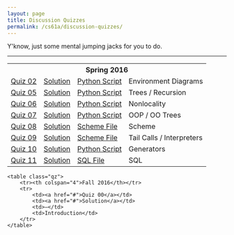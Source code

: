 ```yaml
---
layout: page
title: Discussion Quizzes
permalink: /cs61a/discussion-quizzes/
---
```


<p>
    Y'know, just some mental jumping jacks for you to do.
</p>

<hr class="overarching" />

<div>
    <table class="qz">
        <tr><th colspan="4">Spring 2016</th></tr>
        <tr>
            <td><a href="http://owenjow.xyz/cs61a/sp16/quiz/quiz2.pdf">Quiz 02</a></td>
            <td><a href="http://pythontutor.com/composingprograms.html#code=def+flip(pancake%29%3A%0A++++if+pancake+%3D%3D+'cakepan'%3A%0A++++++++return+'pancake'%0A++++elif+heat+!%3D+4%3A%0A++++++++return+'cakepan'%0A++++return+'flipped'%0A++++++++%0Adef+cook(pancake,+heat,+flip%29%3A%0A++++if+heat+//+10%3A%0A++++++++return+'burnt'%0A++++heat+%2B%3D+3%0A++++pancake+%3D+flip(pancake%29%0A++++%0A++++def+cook(pancake,+heat,+flip%29%3A%0A++++++++if+heat+%3E%3D+5%3A%0A++++++++++++return+'done'%0A++++++++heat+%2B%3D+1%0A++++++++pancake+%3D+flip(pancake%29%0A++++++++return+cook(pancake,+heat,+lambda+p%3A+flip(p%29%29%0A++++++++%0A++++return+cook(pancake,+heat,+lambda+p%3A+flip(p%29+%5C%0A++++++++++++if+heat+%25+2+%3D%3D+0+else+p%29%0A++++%0Apancake,+heat+%3D+'batter',+1%0Acook(pancake,+heat,+flip%29&mode=display&origin=composingprograms.js&cumulative=true&py=3&rawInputLstJSON=%5B%5D&curInstr=33">Solution</a></td>
            <td><a href="http://owenjow.xyz/cs61a/sp16/quiz/quiz2.py">Python Script</a></td>
            <td>Environment Diagrams</td>
        </tr>
        <tr>
            <td><a href="http://owenjow.xyz/cs61a/sp16/quiz/quiz5.pdf">Quiz 05</a></td>
            <td><a href="http://owenjow.xyz/cs61a/sp16/quiz/quiz5_sol.pdf">Solution</a></td>
            <td><a href="http://owenjow.xyz/cs61a/sp16/quiz/quiz5.py">Python Script</a></td>
            <td>Trees / Recursion</td>
        </tr>
        <tr>
            <td><a href="http://owenjow.xyz/cs61a/sp16/quiz/quiz6.pdf">Quiz 06</a></td>
            <td><a href="http://pythontutor.com/composingprograms.html#code=def+red(orange,+yellow,+green%29%3A%0A++++def+blue(%29%3A%0A++++++++if+1+%3E+2%3A%0A++++++++++++nonlocal+orange+%23+this+does+get+executed%0A++++++++else%3A%0A++++++++++++nonlocal+yellow+%23+so+does+this!%0A++++++++%0A++++++++orange,+yellow+%3D+orange+%2B+yellow+*+3,+orange+*+4%0A++++++++green+%3D+lambda+indigo%3A+int(orange+**+0.5%29%0A++++++++%0A++++++++if+yellow+%3C+orange%3A%0A++++++++++++green+%3D+lambda+violet%3A+int(orange+**+2%29%0A++++++++%0A++++++++return+green(orange%29%0A++++return+blue%0A%0Agatsby+%3D+red(3,+2,+1%29(%29&mode=display&origin=composingprograms.js&cumulative=true&py=3&rawInputLstJSON=%5B%5D&curInstr=16">Solution</a></td>
            <td><a href="http://owenjow.xyz/cs61a/sp16/quiz/quiz6.py">Python Script</a></td>
            <td>Nonlocality</td>
        </tr>
        <tr>
            <td><a href="http://owenjow.xyz/cs61a/sp16/quiz/quiz7.pdf">Quiz 07</a></td>
            <td><a href="http://owenjow.xyz/cs61a/sp16/quiz/quiz7_sol.pdf">Solution</a></td>
            <td><a href="http://owenjow.xyz/cs61a/sp16/quiz/quiz7.py">Python Script</a></td>
            <td>OOP / OO Trees</td>
        </tr>
        <tr>
            <td><a href="http://owenjow.xyz/cs61a/sp16/quiz/quiz8.pdf">Quiz 08</a></td>
            <td><a href="http://owenjow.xyz/cs61a/sp16/quiz/quiz8_sol.pdf">Solution</a></td>
            <td><a href="http://owenjow.xyz/cs61a/sp16/quiz/quiz8.scm">Scheme File</a></td>
            <td>Scheme</td>
        </tr>
        <tr>
            <td><a href="http://owenjow.xyz/cs61a/sp16/quiz/quiz9.pdf">Quiz 09</a></td>
            <td><a href="http://owenjow.xyz/cs61a/sp16/quiz/quiz9_sol.pdf">Solution</a></td>
            <td><a href="http://owenjow.xyz/cs61a/sp16/quiz/quiz9.scm">Scheme File</a></td>
            <td>Tail Calls / Interpreters</td>
        </tr>
        <tr>
            <td><a href="http://owenjow.xyz/cs61a/sp16/quiz/quiz10.pdf">Quiz 10</a></td>
            <td><a href="http://owenjow.xyz/cs61a/sp16/quiz/quiz10_sol.pdf">Solution</a></td>
            <td><a href="http://owenjow.xyz/cs61a/sp16/quiz/quiz10.py">Python Script</a></td>
            <td>Generators</td>
        </tr>
        <tr>
            <td><a href="http://owenjow.xyz/cs61a/sp16/quiz/quiz11.pdf">Quiz 11</a></td>
            <td><a href="http://owenjow.xyz/cs61a/sp16/quiz/quiz11_sol.pdf">Solution</a></td>
            <td><a href="http://owenjow.xyz/cs61a/sp16/quiz/quiz11.sql">SQL File</a></td>
            <td>SQL</td>
        </tr>
    </table>
    
    <table class="qz">
        <tr><th colspan="4">Fall 2016</th></tr>
        <tr>
            <td><a href="#">Quiz 00</a></td>
            <td><a href="#">Solution</a></td>
            <td>–</td>
            <td>Introduction</td>
        </tr>
    </table>
</div>
